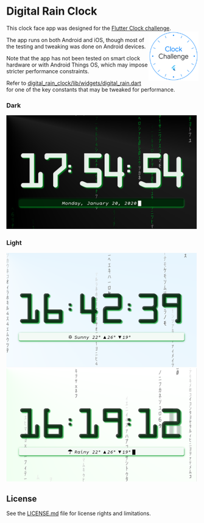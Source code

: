 # Digital Rain Clock

This clock face app was designed for the [Flutter Clock challenge](https://flutter.dev/clock). <img align='right' src='./flutter_clock_badge.png' width='130'>

The app runs on both Android and iOS, though most of the testing and tweaking was done on Android devices.

Note that the app has not been tested on smart clock hardware or with Android Things OS, which may impose stricter performance constraints.

Refer to [digital\_rain\_clock/lib/widgets/digital_rain.dart](./digital_rain_clock/lib/widgets/digital_rain.dart) for one of the key constants that may be tweaked for performance.

### Dark

<img src='./dark.png' width='500'>

### Light

<img src='./light_sunny.png' width='500'>

<img src='./light_rainy.png' width='500'>

## License

See the [LICENSE.md](./LICENSE.md) file for license rights and limitations.
